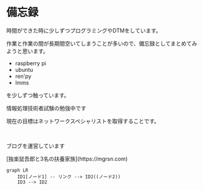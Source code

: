 # 備忘録
<p>時間ができた時に少しずつプログラミングやDTMをしています。</p>
<p>作業と作業の間が長期間空いてしまうことが多いので、備忘録としてまとめてみようと思います。</p>

- raspberry pi
- ubuntu
- ren'py
- lmms

を少しずつ触っています。

<p>情報処理技術者試験の勉強中です</p>
<p>現在の目標はネットワークスペシャリストを取得することです。</p>
<br>

<p>ブログを運営しています</p>
[独楽鼠吾郎と3名の扶養家族](https://mgrsn.com)  

```mermaid
graph LR
    ID1[ノード1] -- リンク --> ID2((ノード2))
    ID3 --> ID2
```
 
